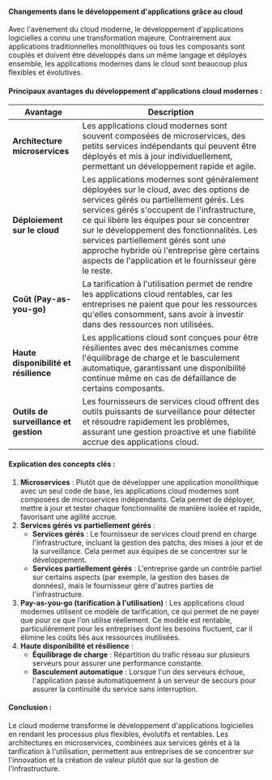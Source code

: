 
#### **Changements dans le développement d'applications grâce au cloud**

Avec l'avènement du cloud moderne, le développement d'applications logicielles a connu une transformation majeure. Contrairement aux applications traditionnelles monolithiques où tous les composants sont couplés et doivent être développés dans un même langage et déployés ensemble, les applications modernes dans le cloud sont beaucoup plus flexibles et évolutives.

#### **Principaux avantages du développement d'applications cloud modernes :**

| **Avantage**                          | **Description**                                                                                                                                                                                                                                                                                                                                                                                                                           |
| ------------------------------------- | ----------------------------------------------------------------------------------------------------------------------------------------------------------------------------------------------------------------------------------------------------------------------------------------------------------------------------------------------------------------------------------------------------------------------------------------- |
| **Architecture microservices**        | Les applications cloud modernes sont souvent composées de microservices, des petits services indépendants qui peuvent être déployés et mis à jour individuellement, permettant un développement rapide et agile.                                                                                                                                                                                                                          |
| **Déploiement sur le cloud**          | Les applications modernes sont généralement déployées sur le cloud, avec des options de services gérés ou partiellement gérés.              Les services gérés s'occupent de l'infrastructure, ce qui libère les équipes pour se concentrer sur le développement des fonctionnalités.  Les services partiellement gérés sont une approche hybride où l'entreprise gère certains aspects de l'application et le fournisseur gère le reste. |
| **Coût (Pay-as-you-go)**              | La tarification à l'utilisation permet de rendre les applications cloud rentables, car les entreprises ne paient que pour les ressources qu'elles consomment, sans avoir à investir dans des ressources non utilisées.                                                                                                                                                                                                                    |
| **Haute disponibilité et résilience** | Les applications cloud sont conçues pour être résilientes avec des mécanismes comme l'équilibrage de charge et le basculement automatique, garantissant une disponibilité continue même en cas de défaillance de certains composants.                                                                                                                                                                                                     |
| **Outils de surveillance et gestion** | Les fournisseurs de services cloud offrent des outils puissants de surveillance pour détecter et résoudre rapidement les problèmes, assurant une gestion proactive et une fiabilité accrue des applications cloud.                                                                                                                                                                                                                        |

#### **Explication des concepts clés :**

1. **Microservices** : Plutôt que de développer une application monolithique avec un seul code de base, les applications cloud modernes sont composées de microservices indépendants. Cela permet de déployer, mettre à jour et tester chaque fonctionnalité de manière isolée et rapide, favorisant une agilité accrue.
2. **Services gérés vs partiellement gérés** :
    - **Services gérés** : Le fournisseur de services cloud prend en charge l'infrastructure, incluant la gestion des patchs, des mises à jour et de la surveillance. Cela permet aux équipes de se concentrer sur le développement.
    - **Services partiellement gérés** : L'entreprise garde un contrôle partiel sur certains aspects (par exemple, la gestion des bases de données), mais le fournisseur gère d'autres parties de l'infrastructure.
3. **Pay-as-you-go (tarification à l'utilisation)** : Les applications cloud modernes utilisent ce modèle de tarification, ce qui permet de ne payer que pour ce que l'on utilise réellement. Ce modèle est rentable, particulièrement pour les entreprises dont les besoins fluctuent, car il élimine les coûts liés aux ressources inutilisées.
4. **Haute disponibilité et résilience** :
    - **Équilibrage de charge** : Répartition du trafic réseau sur plusieurs serveurs pour assurer une performance constante.
    - **Basculement automatique** : Lorsque l'un des serveurs échoue, l'application passe automatiquement à un serveur de secours pour assurer la continuité du service sans interruption.
#### **Conclusion :**

Le cloud moderne transforme le développement d'applications logicielles en rendant les processus plus flexibles, évolutifs et rentables. Les architectures en microservices, combinées aux services gérés et à la tarification à l'utilisation, permettent aux entreprises de se concentrer sur l'innovation et la création de valeur plutôt que sur la gestion de l'infrastructure.